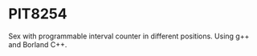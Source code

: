 # PIT8254
Sex with programmable interval counter in different positions. Using g++ and Borland C++.
